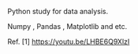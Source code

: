 Python study for data analysis.

Numpy , Pandas , Matplotlib  and etc.


Ref.
[1] https://youtu.be/LHBE6Q9XlzI

